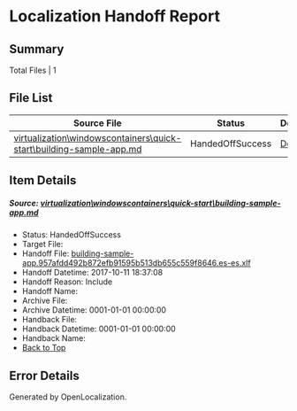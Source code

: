 # <a name='report-top'></a> Localization Handoff Report

## Summary
 Total Files | 1

## File List
 Source File | Status | Details 
 ----------- | ------ | ------- 
 [virtualization\windowscontainers\quick-start\building-sample-app.md](https://github.com/Microsoft/Virtualization-Documentation-Private/blob/fa9ec91b14c612df03c5b7bb094eb1fabf421715/virtualization/windowscontainers/quick-start/building-sample-app.md) | HandedOffSuccess | [Details](#b9f20e6b3f071b9c71a387fce9640b244e9a95b5350)

## Item Details
##### <a name='b9f20e6b3f071b9c71a387fce9640b244e9a95b5350'></a> Source: [virtualization\windowscontainers\quick-start\building-sample-app.md](https://github.com/Microsoft/Virtualization-Documentation-Private/blob/fa9ec91b14c612df03c5b7bb094eb1fabf421715/virtualization/windowscontainers/quick-start/building-sample-app.md)
* Status: HandedOffSuccess
* Target File: 
* Handoff File: [building-sample-app.957afdd492b872efb91595b513db655c559f8646.es-es.xlf](https://github.com/MicrosoftDocs/Virtualization-Documentation-Private.handoff/blob/09d202262f00e8506e55e939e4739adc35c8c967/ol-handoff/MicrosoftDocs/Virtualization-Documentation-Private.es-es/live/building-sample-app.957afdd492b872efb91595b513db655c559f8646.es-es.xlf)
* Handoff Datetime: 2017-10-11 18:37:08
* Handoff Reason: Include
* Handoff Name: 
* Archive File: 
* Archive Datetime: 0001-01-01 00:00:00
* Handback File: 
* Handback Datetime: 0001-01-01 00:00:00
* Handback Name: 
* [Back to Top](#report-top)


## Error Details

Generated by OpenLocalization.

